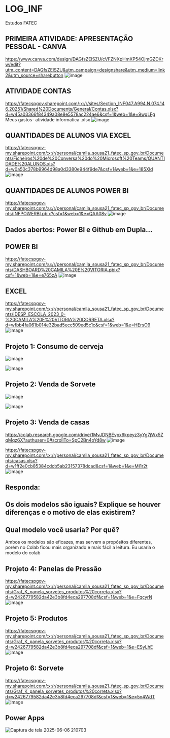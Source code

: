 # LOG_INF
Estudos FATEC

## PRIMEIRA ATIVIDADE: APRESENTAÇÃO PESSOAL - CANVA
https://www.canva.com/design/DAGfsZElSZU/cVFZNXpHmXP54OjmGZDKrw/edit?utm_content=DAGfsZElSZU&utm_campaign=designshare&utm_medium=link2&utm_source=sharebutton
![image](https://github.com/user-attachments/assets/4a6371e7-57ee-4c12-9979-b50b4219020a)

## ATIVIDADE CONTAS 
https://fatecspgov.sharepoint.com/:x:/r/sites/Section_INF047.A994.N.074.146.20251/Shared%20Documents/General/Contas.xlsx?d=w45a03366f84349a08e8e5578ac224ae6&csf=1&web=1&e=9wgLFg
Meus gastos- atividade informatica .xlsx
![image](https://github.com/user-attachments/assets/e29c8fc5-22da-4cb7-9b35-5186404cdf08)


## QUANTIDADES DE ALUNOS VIA EXCEL 
https://fatecspgov-my.sharepoint.com/:x:/r/personal/camila_sousa21_fatec_sp_gov_br/Documents/Ficheiros%20de%20Conversa%20do%20Microsoft%20Teams/QUANTIDADE%20ALUNOS.xls?d=w0a50c378b9964d98a0d3380e944f9de7&csf=1&web=1&e=185Xld
![image](https://github.com/user-attachments/assets/b57425aa-0ed7-461f-a48e-1b34f1ca2103)

## QUANTIDADES DE ALUNOS POWER BI
https://fatecspgov-my.sharepoint.com/:u:/r/personal/camila_sousa21_fatec_sp_gov_br/Documents/INFPOWERBI.pbix?csf=1&web=1&e=QAA08v
![image](https://github.com/user-attachments/assets/b47c89f1-1b57-401b-b78c-9ee0cd2bd798)

## Dados abertos: Power BI e Github em Dupla... 
## POWER BI
https://fatecspgov-my.sharepoint.com/:u:/r/personal/camila_sousa21_fatec_sp_gov_br/Documents/DASHBOARD%20CAMILA%20E%20VITORIA.pbix?csf=1&web=1&e=e765zA
![image](https://github.com/user-attachments/assets/1a7f6ca0-ffa6-40f1-b3ef-b9ed13f6f91c)


## EXCEL
https://fatecspgov-my.sharepoint.com/:x:/r/personal/camila_sousa21_fatec_sp_gov_br/Documents/IDESP_ESCOLA_2023_0-%20CAMILA%20E%20VITORIA%20CORRETA.xlsx?d=wfbb4fa061b014e32bad5ecc509ed5c1c&csf=1&web=1&e=HErsO9
![image](https://github.com/user-attachments/assets/722acb4e-6e58-4ad9-a038-02f36bae5e82)


## Projeto 1: Consumo de cerveja
![image](https://github.com/user-attachments/assets/2c07866b-45e9-4dcd-a5dc-1d68211307ba)

![image](https://github.com/user-attachments/assets/b2620f55-be68-4d2f-a3fb-65ce7b251c19)

## Projeto 2: Venda de Sorvete

![image](https://github.com/user-attachments/assets/9b5fb53c-0741-410d-8138-b7918c762449)

![image](https://github.com/user-attachments/assets/c103693b-c100-4321-8eae-2041ed481486)

## Projeto 3: Venda de casas

https://colab.research.google.com/drive/1MvJDNBEvpx9kpeyz3yYg7jWx5ZqMqz6X?authuser=0#scrollTo=SpC2Bn4oYd8w
![image](https://github.com/user-attachments/assets/73635bc0-dd1b-46eb-b9fc-cd72cb63152f)

https://fatecspgov-my.sharepoint.com/:x:/r/personal/camila_sousa21_fatec_sp_gov_br/Documents/casas.xlsx?d=w1ff2e0cb85384cdcb5ab23157378dcad&csf=1&web=1&e=MI1r2t 
![image](https://github.com/user-attachments/assets/283208b1-aa6b-451a-a7f5-a6c70c192339)


## Responda:
## Os dois modelos são iguais? Explique se houver diferenças e o motivo de elas existirem?
## Qual modelo você usaria? Por quê?

Ambos os modelos são eficazes, mas servem a propósitos diferentes, porém no Colab ficou mais organizado e mais fácil a leitura.
Eu usaria o modelo do colab

## Projeto 4: Panelas de Pressão

https://fatecspgov-my.sharepoint.com/:x:/r/personal/camila_sousa21_fatec_sp_gov_br/Documents/Graf_K_panela_sorvetes_produtos%20correta.xlsx?d=w2426779582da42e3b8fd4eca297708df&csf=1&web=1&e=FqcyrN
![image](https://github.com/user-attachments/assets/531f5ec5-5c25-465c-ad4a-8b23dd88785e)

## Projeto 5: Produtos
https://fatecspgov-my.sharepoint.com/:x:/r/personal/camila_sousa21_fatec_sp_gov_br/Documents/Graf_K_panela_sorvetes_produtos%20correta.xlsx?d=w2426779582da42e3b8fd4eca297708df&csf=1&web=1&e=ESyLhE
![image](https://github.com/user-attachments/assets/668e7484-3b2d-4940-91d3-85a5115ba68d)

## Projeto 6: Sorvete

https://fatecspgov-my.sharepoint.com/:x:/r/personal/camila_sousa21_fatec_sp_gov_br/Documents/Graf_K_panela_sorvetes_produtos%20correta.xlsx?d=w2426779582da42e3b8fd4eca297708df&csf=1&web=1&e=5n4WdT
![image](https://github.com/user-attachments/assets/1d60dc80-aa31-47a3-974d-2bc4832d67a0)


## Power Apps 

![Captura de tela 2025-06-06 210703](https://github.com/user-attachments/assets/e86754ce-14f3-4a12-b841-1fe40fee85e7)
